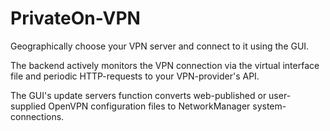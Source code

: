 PrivateOn-VPN
=============

Geographically choose your VPN server and connect to it using the GUI. <BR>

The backend actively monitors the VPN connection via the virtual interface
file and periodic HTTP-requests to your VPN-provider's API. <BR>

The GUI's update servers function converts web-published or user-supplied OpenVPN configuration files to 
NetworkManager system-connections.
